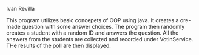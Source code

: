 Ivan Revilla

This program utilizes basic concepets of OOP using java.
It creates a ore-made question with some answer choices.
The program then randomly creates a student with a random ID and answers the question.
All the answers from the students are collected and recorded under VotinService.
THe results of the poll are then displayed.
